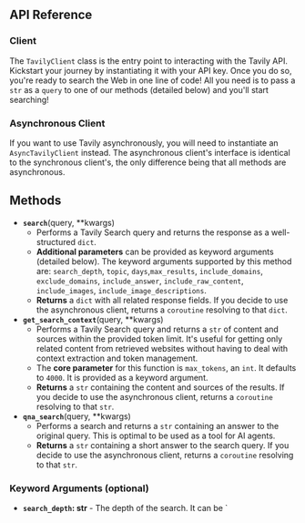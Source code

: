 ## API Reference

### Client

The `TavilyClient` class is the entry point to interacting with the Tavily API. Kickstart your journey by instantiating it with your API key. Once you do so, you're ready to search the Web in one line of code! All you need is to pass a `str` as a `query` to one of our methods (detailed below) and you'll start searching!

### Asynchronous Client

If you want to use Tavily asynchronously, you will need to instantiate an `AsyncTavilyClient` instead. The asynchronous client's interface is identical to the synchronous client's, the only difference being that all methods are asynchronous.

## Methods

* **`search`**(query, **kwargs)
  * Performs a Tavily Search query and returns the response as a well-structured `dict`.
  * **Additional parameters** can be provided as keyword arguments (detailed below). The keyword arguments supported by this method are: `search_depth`, `topic`, `days`,`max_results`, `include_domains`, `exclude_domains`, `include_answer`, `include_raw_content`, `include_images`, `include_image_descriptions`. 
  * **Returns** a `dict` with all related response fields. If you decide to use the asynchronous client, returns a `coroutine` resolving to that `dict`.
* **`get_search_context`**(query, **kwargs)
  * Performs a Tavily Search query and returns a `str` of content and sources within the provided token limit. It's useful for getting only related content from retrieved websites without having to deal with context extraction and token management.
  * The **core parameter** for this function is `max_tokens`, an `int`. It defaults to `4000`. It is provided as a keyword argument.
  * **Returns** a `str` containing the content and sources of the results. If you decide to use the asynchronous client, returns a `coroutine` resolving to that `str`.
* **`qna_search`**(query, **kwargs)
  * Performs a search and returns a `str` containing an answer to the original query. This is optimal to be used as a tool for AI agents.
  * **Returns** a `str` containing a short answer to the search query. If you decide to use the asynchronous client, returns a `coroutine` resolving to that `str`.

### Keyword Arguments (optional)

* **`search_depth`: str** - The depth of the search. It can be `